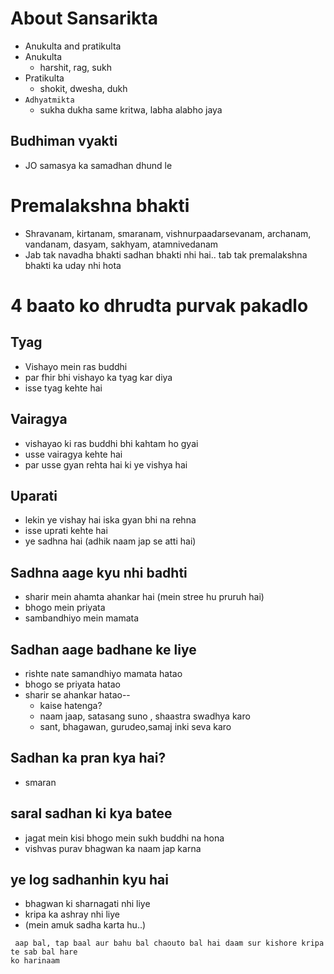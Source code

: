 # About Sansarikta
- Anukulta and pratikulta
- Anukulta 
    - harshit, rag, sukh
- Pratikulta 
    - shokit, dwesha, dukh
- ```Adhyatmikta```
    - sukha dukha same kritwa, labha alabho jaya 
## Budhiman vyakti
-  JO samasya ka samadhan dhund le

# Premalakshna bhakti
- Shravanam, kirtanam,   smaranam, vishnurpaadarsevanam,  archanam, vandanam, dasyam, sakhyam, atamnivedanam
- Jab tak navadha bhakti sadhan bhakti nhi hai.. tab tak premalakshna bhakti ka uday nhi hota

# 4 baato ko dhrudta purvak pakadlo
## Tyag
- Vishayo mein ras buddhi 
- par fhir bhi vishayo ka tyag kar diya
- isse tyag kehte hai

## Vairagya
- vishayao ki ras buddhi bhi kahtam ho gyai
- usse vairagya kehte hai
- par usse gyan rehta hai ki ye vishya hai

## Uparati
- lekin ye vishay hai iska gyan bhi na rehna 
- isse uprati kehte hai
- ye sadhna hai (adhik naam jap se atti hai)

## Sadhna aage kyu nhi badhti
- sharir mein ahamta ahankar hai (mein stree hu pruruh hai)
- bhogo mein priyata
- sambandhiyo mein mamata

## Sadhan aage badhane ke liye
- rishte nate samandhiyo mamata hatao
- bhogo se priyata hatao
- sharir se ahankar hatao--
    - kaise hatenga?
    - naam jaap, satasang suno , shaastra swadhya karo
    - sant, bhagawan, gurudeo,samaj inki seva karo

## Sadhan ka pran kya hai?
- smaran

## saral sadhan ki kya batee
- jagat mein kisi bhogo mein sukh buddhi na hona
- vishvas purav bhagwan ka naam jap karna

## ye log sadhanhin kyu hai
- bhagwan ki sharnagati nhi liye
- kripa ka ashray nhi liye
- (mein amuk sadha karta hu..)

```
 aap bal, tap baal aur bahu bal chaouto bal hai daam sur kishore kripa  te sab bal hare
ko harinaam
```

